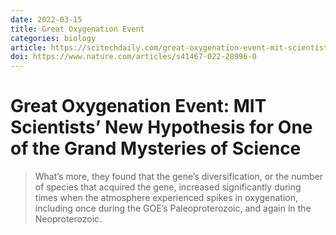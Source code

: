 ```yaml
---
date: 2022-03-15
title: Great Oxygenation Event
categories: biology
article: https://scitechdaily.com/great-oxygenation-event-mit-scientists-new-hypothesis-for-one-of-the-grand-mysteries-of-science/
doi: https://www.nature.com/articles/s41467-022-28996-0
---
```


# Great Oxygenation Event: MIT Scientists’ New Hypothesis for One of the Grand Mysteries of Science

> What’s more, they found that the gene’s diversification, or the number of species that acquired the gene, increased significantly during times when the atmosphere experienced spikes in oxygenation, including once during the GOE’s Paleoproterozoic, and again in the Neoproterozoic.